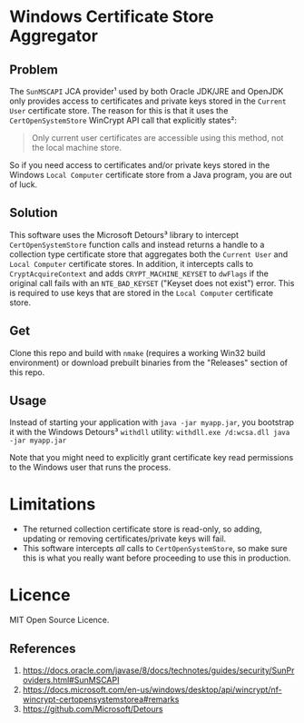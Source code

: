 # Windows Certificate Store Aggregator
## Problem
The `SunMSCAPI` JCA provider¹ used by both Oracle JDK/JRE and OpenJDK only provides access to certificates and private keys stored in the `Current User` certificate store. The reason for this is that it uses the `CertOpenSystemStore` WinCrypt API call that explicitly states²:

> Only current user certificates are accessible using this method, not the local machine store.

So if you need access to certificates and/or private keys stored in the Windows `Local Computer` certificate store from a Java program, you are out of luck.

## Solution
This software uses the Microsoft Detours³ library to intercept `CertOpenSystemStore` function calls and instead returns a handle to a collection type certificate store that aggregates both the `Current User` and `Local Computer` certificate stores.
In addition, it intercepts calls to `CryptAcquireContext` and adds `CRYPT_MACHINE_KEYSET` to `dwFlags` if the original call fails with an `NTE_BAD_KEYSET` ("Keyset does not exist") error. This is required to use keys that are stored in the `Local Computer` certificate store.

## Get
Clone this repo and build with `nmake` (requires a working Win32 build environment) or download prebuilt binaries from the "Releases" section of this repo.

## Usage
Instead of starting your application with `java -jar myapp.jar`, you bootstrap it with the Windows Detours³ `withdll` utility: `withdll.exe /d:wcsa.dll java -jar myapp.jar`

Note that you might need to explicitly grant certificate key read permissions to the Windows user that runs the process.

# Limitations
* The returned collection certificate store is read-only, so adding, updating or removing certificates/private keys will fail.
* This software intercepts *all* calls to `CertOpenSystemStore`, so make sure this is what you really want before proceeding to use this in production.

# Licence
MIT Open Source Licence.

## References
1) https://docs.oracle.com/javase/8/docs/technotes/guides/security/SunProviders.html#SunMSCAPI
2) https://docs.microsoft.com/en-us/windows/desktop/api/wincrypt/nf-wincrypt-certopensystemstorea#remarks
3) https://github.com/Microsoft/Detours